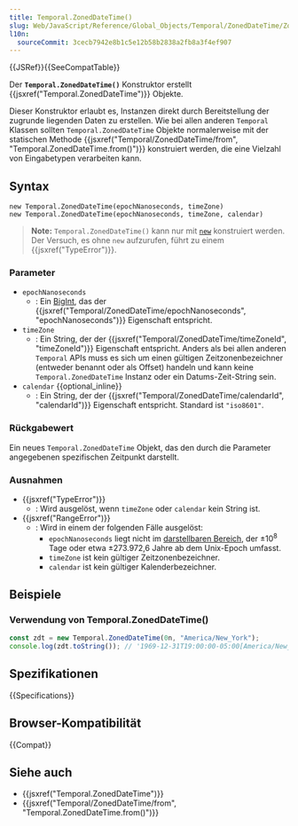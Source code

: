 ```yaml
---
title: Temporal.ZonedDateTime()
slug: Web/JavaScript/Reference/Global_Objects/Temporal/ZonedDateTime/ZonedDateTime
l10n:
  sourceCommit: 3cecb7942e8b1c5e12b58b2838a2fb8a3f4ef907
---
```


{{JSRef}}{{SeeCompatTable}}

Der **`Temporal.ZonedDateTime()`** Konstruktor erstellt {{jsxref("Temporal.ZonedDateTime")}} Objekte.

Dieser Konstruktor erlaubt es, Instanzen direkt durch Bereitstellung der zugrunde liegenden Daten zu erstellen. Wie bei allen anderen `Temporal` Klassen sollten `Temporal.ZonedDateTime` Objekte normalerweise mit der statischen Methode {{jsxref("Temporal/ZonedDateTime/from", "Temporal.ZonedDateTime.from()")}} konstruiert werden, die eine Vielzahl von Eingabetypen verarbeiten kann.

## Syntax

```js-nolint
new Temporal.ZonedDateTime(epochNanoseconds, timeZone)
new Temporal.ZonedDateTime(epochNanoseconds, timeZone, calendar)
```

> **Note:** `Temporal.ZonedDateTime()` kann nur mit [`new`](/de/docs/Web/JavaScript/Reference/Operators/new) konstruiert werden. Der Versuch, es ohne `new` aufzurufen, führt zu einem {{jsxref("TypeError")}}.

### Parameter

- `epochNanoseconds`
  - : Ein [BigInt](/de/docs/Web/JavaScript/Reference/Global_Objects/BigInt), das der {{jsxref("Temporal/ZonedDateTime/epochNanoseconds", "epochNanoseconds")}} Eigenschaft entspricht.
- `timeZone`
  - : Ein String, der der {{jsxref("Temporal/ZonedDateTime/timeZoneId", "timeZoneId")}} Eigenschaft entspricht. Anders als bei allen anderen `Temporal` APIs muss es sich um einen gültigen Zeitzonenbezeichner (entweder benannt oder als Offset) handeln und kann keine `Temporal.ZonedDateTime` Instanz oder ein Datums-Zeit-String sein.
- `calendar` {{optional_inline}}
  - : Ein String, der der {{jsxref("Temporal/ZonedDateTime/calendarId", "calendarId")}} Eigenschaft entspricht. Standard ist `"iso8601"`.

### Rückgabewert

Ein neues `Temporal.ZonedDateTime` Objekt, das den durch die Parameter angegebenen spezifischen Zeitpunkt darstellt.

### Ausnahmen

- {{jsxref("TypeError")}}
  - : Wird ausgelöst, wenn `timeZone` oder `calendar` kein String ist.
- {{jsxref("RangeError")}}
  - : Wird in einem der folgenden Fälle ausgelöst:
    - `epochNanoseconds` liegt nicht im [darstellbaren Bereich](/de/docs/Web/JavaScript/Reference/Global_Objects/Temporal#representable_dates), der ±10<sup>8</sup> Tage oder etwa ±273.972,6 Jahre ab dem Unix-Epoch umfasst.
    - `timeZone` ist kein gültiger Zeitzonenbezeichner.
    - `calendar` ist kein gültiger Kalenderbezeichner.

## Beispiele

### Verwendung von Temporal.ZonedDateTime()

```js
const zdt = new Temporal.ZonedDateTime(0n, "America/New_York");
console.log(zdt.toString()); // '1969-12-31T19:00:00-05:00[America/New_York]'
```

## Spezifikationen

{{Specifications}}

## Browser-Kompatibilität

{{Compat}}

## Siehe auch

- {{jsxref("Temporal.ZonedDateTime")}}
- {{jsxref("Temporal/ZonedDateTime/from", "Temporal.ZonedDateTime.from()")}}
